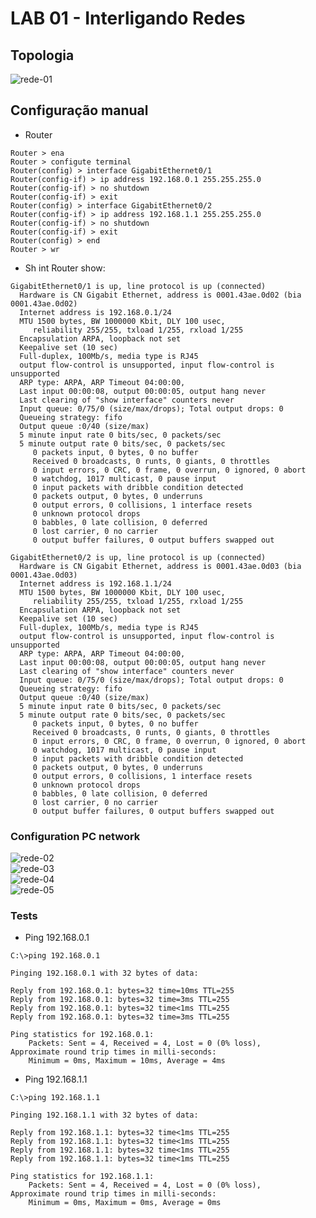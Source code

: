 # LAB 01 - Interligando Redes

## Topologia

<div style='display: inline-block'>
   <img align="center" alt="rede-01" src='rede-01.png' />
</div>

## Configuração manual

- Router

```
Router > ena
Router > configute terminal
Router(config) > interface GigabitEthernet0/1
Router(config-if) > ip address 192.168.0.1 255.255.255.0
Router(config-if) > no shutdown
Router(config-if) > exit
Router(config) > interface GigabitEthernet0/2
Router(config-if) > ip address 192.168.1.1 255.255.255.0
Router(config-if) > no shutdown
Router(config-if) > exit
Router(config) > end
Router > wr
```

- Sh int Router show:
```
GigabitEthernet0/1 is up, line protocol is up (connected)
  Hardware is CN Gigabit Ethernet, address is 0001.43ae.0d02 (bia 0001.43ae.0d02)
  Internet address is 192.168.0.1/24
  MTU 1500 bytes, BW 1000000 Kbit, DLY 100 usec,
     reliability 255/255, txload 1/255, rxload 1/255
  Encapsulation ARPA, loopback not set
  Keepalive set (10 sec)
  Full-duplex, 100Mb/s, media type is RJ45
  output flow-control is unsupported, input flow-control is unsupported
  ARP type: ARPA, ARP Timeout 04:00:00, 
  Last input 00:00:08, output 00:00:05, output hang never
  Last clearing of "show interface" counters never
  Input queue: 0/75/0 (size/max/drops); Total output drops: 0
  Queueing strategy: fifo
  Output queue :0/40 (size/max)
  5 minute input rate 0 bits/sec, 0 packets/sec
  5 minute output rate 0 bits/sec, 0 packets/sec
     0 packets input, 0 bytes, 0 no buffer
     Received 0 broadcasts, 0 runts, 0 giants, 0 throttles
     0 input errors, 0 CRC, 0 frame, 0 overrun, 0 ignored, 0 abort
     0 watchdog, 1017 multicast, 0 pause input
     0 input packets with dribble condition detected
     0 packets output, 0 bytes, 0 underruns
     0 output errors, 0 collisions, 1 interface resets
     0 unknown protocol drops
     0 babbles, 0 late collision, 0 deferred
     0 lost carrier, 0 no carrier
     0 output buffer failures, 0 output buffers swapped out
```

```
GigabitEthernet0/2 is up, line protocol is up (connected)
  Hardware is CN Gigabit Ethernet, address is 0001.43ae.0d03 (bia 0001.43ae.0d03)
  Internet address is 192.168.1.1/24
  MTU 1500 bytes, BW 1000000 Kbit, DLY 100 usec,
     reliability 255/255, txload 1/255, rxload 1/255
  Encapsulation ARPA, loopback not set
  Keepalive set (10 sec)
  Full-duplex, 100Mb/s, media type is RJ45
  output flow-control is unsupported, input flow-control is unsupported
  ARP type: ARPA, ARP Timeout 04:00:00, 
  Last input 00:00:08, output 00:00:05, output hang never
  Last clearing of "show interface" counters never
  Input queue: 0/75/0 (size/max/drops); Total output drops: 0
  Queueing strategy: fifo
  Output queue :0/40 (size/max)
  5 minute input rate 0 bits/sec, 0 packets/sec
  5 minute output rate 0 bits/sec, 0 packets/sec
     0 packets input, 0 bytes, 0 no buffer
     Received 0 broadcasts, 0 runts, 0 giants, 0 throttles
     0 input errors, 0 CRC, 0 frame, 0 overrun, 0 ignored, 0 abort
     0 watchdog, 1017 multicast, 0 pause input
     0 input packets with dribble condition detected
     0 packets output, 0 bytes, 0 underruns
     0 output errors, 0 collisions, 1 interface resets
     0 unknown protocol drops
     0 babbles, 0 late collision, 0 deferred
     0 lost carrier, 0 no carrier
     0 output buffer failures, 0 output buffers swapped out
```

### Configuration PC network

<div style='display: inline-block'>
   <img align="center" alt="rede-02" src='rede-02.png' />
</div>

</br>
<div style='display: inline-block'>
   <img align="center" alt="rede-03" src='rede-03.png' />
</div>

</br>
<div style='display: inline-block'>
   <img align="center" alt="rede-04" src='rede-04.png' />
</div>

</br>
<div style='display: inline-block'>
   <img align="center" alt="rede-05" src='rede-05.png' />
</div>

</br>

### Tests

- Ping 192.168.0.1

```
C:\>ping 192.168.0.1

Pinging 192.168.0.1 with 32 bytes of data:

Reply from 192.168.0.1: bytes=32 time=10ms TTL=255
Reply from 192.168.0.1: bytes=32 time=3ms TTL=255
Reply from 192.168.0.1: bytes=32 time<1ms TTL=255
Reply from 192.168.0.1: bytes=32 time=3ms TTL=255

Ping statistics for 192.168.0.1:
    Packets: Sent = 4, Received = 4, Lost = 0 (0% loss),
Approximate round trip times in milli-seconds:
    Minimum = 0ms, Maximum = 10ms, Average = 4ms
```

- Ping 192.168.1.1
```
C:\>ping 192.168.1.1

Pinging 192.168.1.1 with 32 bytes of data:

Reply from 192.168.1.1: bytes=32 time<1ms TTL=255
Reply from 192.168.1.1: bytes=32 time<1ms TTL=255
Reply from 192.168.1.1: bytes=32 time<1ms TTL=255
Reply from 192.168.1.1: bytes=32 time<1ms TTL=255

Ping statistics for 192.168.1.1:
    Packets: Sent = 4, Received = 4, Lost = 0 (0% loss),
Approximate round trip times in milli-seconds:
    Minimum = 0ms, Maximum = 0ms, Average = 0ms
```
